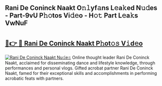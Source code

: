 ## Rani De Coninck Naakt O𝚗𝚕yf𝚊ns L𝚎a𝚔ed N𝚞𝚍es - Part-9vU P𝚑𝚘tos Vi𝚍𝚎o - H𝚘𝚝 Part L𝚎a𝚔s VwNuF

# <h2><a href="http://kfebhzk.oniu.top/?m=Rani+De+Coninck+Naakt">🔗👉 🔴 Rani De Coninck Naakt P𝚑ot𝚘𝚜 V𝚒d𝚎o</a></h2>

[![Rani De Coninck Naakt Nu𝚍e𝚜](https://i.imgur.com/0qMVB7G.gif)](http://kfebhzk.oniu.top/?m=Rani+De+Coninck+Naakt)
Online thought leader Rani De Coninck Naakt, acclaimed for disseminating dance and lifestyle knowledge, through performances and personal vlogs. Gifted acrobat partner Rani De Coninck Naakt, famed for their exceptional skills and accomplishments in performing acrobatic feats with partners.  
